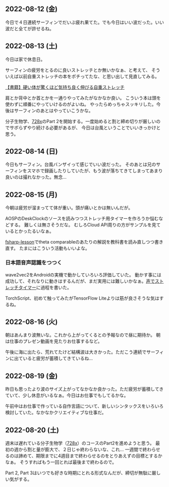 ## 2022-08-12 (金)

今日で４日連続サーフィンでだいぶ疲れ果てた。でも今日はいい波だった。いい波だと全てが許せるね。

## 2022-08-13 (土)

今日は家で休息日。

サーフィンの疲労をとるのに良いストレッチとか無いかなぁ、と考えて、
そういえば以前自重ストレッチの本をポチってたな、と思い出して見直してみる。

[【書籍】硬い体が驚くほど気持ち良く伸びる自重ストレッチ](【書籍】硬い体が驚くほど気持ち良く伸びる自重ストレッチ.md)

肩とか背中とか首とかを一通りやってみたがなかなか良い。
こういう本は頭を使わずに順番にやっていけるのがよいね。
やったらめっちゃスッキリした。今後はサーフィンのあとはやっていこうかな。

分子生物学、[728x](728x.md)のPart 2を開始する。一度始めると割と締め切りが厳しいのでサボらずやり続ける必要があるが、
今日は台風ということでいいきっかけと思う。

## 2022-08-14 (日)

今日もサーフィン。台風バンザイって感じでいい波だった。
そのあとは兄のサーフィンをスマホで録画したりしていたが、もう波が落ちてきてしまってあまり良いのは撮れなかった。無念…

## 2022-08-15 (月)

今朝は疲労が溜まってて体が重い。頭が痛いとかは無いんだが。

AOSPのDeskClockのソースを読みつつストレッチ用タイマーを作ろうか悩むなどする。
難しくは無さそうだな。
むしろCloud API周りの方がサンプルを見ているとかったるいなぁ。

[fsharp-lesson](https://karino2.github.io/fsharp-lesson/toyrel.html)でtheta comparableのあたりの解説を教科書を読み直しつつ書き直す。
たまにはこういう活動もいいよな。

### 日本語音声認識をつつく

wave2vec2をAndroidの実機で動かしていろいろ評価していた。
動かす事には成功して、それなりに動きはするんだが、まだ実用には難しいかなぁ。[声でストレッチタイマー](声でストレッチタイマー.md)に過程を書いた。

TorchScript、初めて触ってみたがTensorFlow Liteよりは筋が良さそうな気はするね。

## 2022-08-16 (火)

朝はあんまり波無いな。これから上がってくるとの予報なので昼に期待か。
朝は仕事のプレゼン動画を見たりお仕事するなど。

午後に海に出たら、荒れてたけど結構波は大きかった。ただこう連続でサーフィンに出ていると疲労が蓄積してきているね…

## 2022-08-19 (金)

昨日も思ったより波のサイズ上がってなかなか良かった。ただ疲労が蓄積してきていて、少し休息がいるなぁ。今日はお仕事でもしてるかな。

午前中はお仕事で作っている自作言語について、新しいシンタックスをいろいろ検討していた。なかなかクリエイティブな仕事だ。

## 2022-08-20 (土)

週末は遅れている分子生物学（[728x](728x.md)）のコースのPart2を進めようと思う。
最初の週から割と量が膨大で、２日じゃ終わらないな、これ…
一週間で終わらせるのは諦めて、期限までに4週目まで終わらせるのをとりあえずの目標とするかなぁ。
そうすればもう一回とれば最後まで終わるので。

Part 2, Part 3はいつでも好きな時期にとれる形式なんだが、締切が無駄に厳しい気がする。